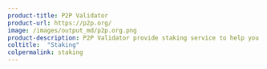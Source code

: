 ```yaml
---
product-title: P2P Validator
product-url: https://p2p.org/
image: /images/output_md/p2p.org.png
product-description: P2P Validator provide staking service to help you generate rewards on your blockchain assets across 9+ networks within a single interface.
coltitle:  "Staking"
colpermalink: staking
---
```

